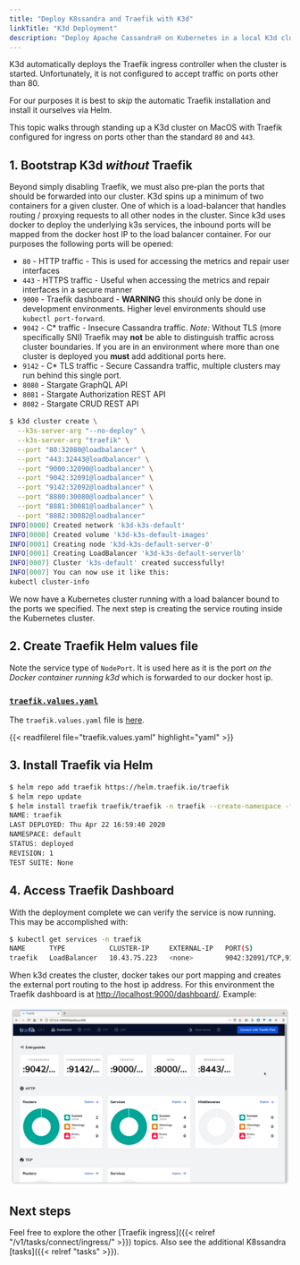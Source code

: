 ```yaml
---
title: "Deploy K8ssandra and Traefik with K3d"
linkTitle: "K3d Deployment"
description: "Deploy Apache Cassandra® on Kubernetes in a local K3d cluster with Traefik ingress installed and configured."
---
```


K3d automatically deploys the Traefik ingress controller when the cluster is started. Unfortunately, it is not configured to accept traffic on ports other than 80. 

For our purposes it is best to _skip_ the automatic Traefik installation and install it ourselves via Helm. 

This topic walks through standing up a K3d cluster on MacOS with Traefik configured for ingress on ports other than the standard `80` and `443`.

## 1. Bootstrap K3d _without_ Traefik

Beyond simply disabling Traefik, we must also pre-plan the ports that should be forwarded into our cluster. K3d spins up a minimum of two containers for a given cluster. One of which is a load-balancer that handles routing / proxying requests to all other nodes in the cluster. Since k3d uses docker to deploy the underlying k3s services, the inbound ports will be mapped from the docker host IP to the load balancer container. For our purposes the following ports will be opened:

* `80` - HTTP traffic - This is used for accessing the metrics and repair user
  interfaces
* `443` - HTTPS traffic - Useful when accessing the metrics and repair
  interfaces in a secure manner
* `9000` - Traefik dashboard - **WARNING** this should only be done in
  development environments. Higher level environments should use `kubectl
  port-forward`.
* `9042` - C* traffic - Insecure Cassandra traffic. _Note:_ Without TLS (more
  specifically SNI) Traefik may **not** be able to distinguish traffic across
  cluster boundaries. If you are in an environment where more than one cluster
  is deployed you **must** add additional ports here.
* `9142` - C* TLS traffic - Secure Cassandra traffic, multiple clusters may run
  behind this single port.
* `8080` - Stargate GraphQL API
* `8081` - Stargate Authorization REST API
* `8082` - Stargate CRUD REST API

```bash
$ k3d cluster create \
  --k3s-server-arg "--no-deploy" \
  --k3s-server-arg "traefik" \
  --port "80:32080@loadbalancer" \
  --port "443:32443@loadbalancer" \
  --port "9000:32090@loadbalancer" \
  --port "9042:32091@loadbalancer" \
  --port "9142:32092@loadbalancer" \
  --port "8880:30080@loadbalancer" \
  --port "8881:30081@loadbalancer" \
  --port "8882:30082@loadbalancer"
INFO[0000] Created network 'k3d-k3s-default'            
INFO[0000] Created volume 'k3d-k3s-default-images'      
INFO[0001] Creating node 'k3d-k3s-default-server-0'     
INFO[0001] Creating LoadBalancer 'k3d-k3s-default-serverlb' 
INFO[0007] Cluster 'k3s-default' created successfully!  
INFO[0007] You can now use it like this:                
kubectl cluster-info
```
We now have a Kubernetes cluster running with a load balancer bound to the ports we specified. The next step is creating the service routing inside the Kubernetes cluster. 

## 2. Create Traefik Helm values file

Note the service type of `NodePort`. It is used here as it is the port _on the
Docker container running k3d_ which is forwarded to our docker host ip.

### [`traefik.values.yaml`](traefik.values.yaml)

The `traefik.values.yaml` file is [here](traefik.values.yaml).

{{< readfilerel file="traefik.values.yaml"  highlight="yaml" >}}

## 3. Install Traefik via Helm

```bash
$ helm repo add traefik https://helm.traefik.io/traefik
$ helm repo update
$ helm install traefik traefik/traefik -n traefik --create-namespace -f traefik.values.yaml
NAME: traefik
LAST DEPLOYED: Thu Apr 22 16:59:40 2020
NAMESPACE: default
STATUS: deployed
REVISION: 1
TEST SUITE: None
```

## 4. Access Traefik Dashboard

With the deployment complete we can verify the service is now running.
This may be accomplished with:

```bash
$ kubectl get services -n traefik
NAME      TYPE           CLUSTER-IP     EXTERNAL-IP   PORT(S)                                                                   AGE
traefik   LoadBalancer   10.43.75.223   <none>        9042:32091/TCP,9142:32092/TCP,9000:32090/TCP,80:32080/TCP,443:32443/TCP   4m2s
```

When k3d creates the cluster, docker takes our port mapping and creates the external port routing to the host ip address. For this environment the Traefik dashboard is at 
[http://localhost:9000/dashboard/](http://localhost:9000/dashboard/). Example:

![Traefik dashboard screenshot](traefik-dashboard.png)

## Next steps

Feel free to explore the other [Traefik ingress]({{< relref "/v1/tasks/connect/ingress/" >}}) topics. Also see the additional K8ssandra [tasks]({{< relref "tasks" >}}).
